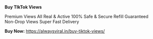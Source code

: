 <strong>Buy TIkTok Views</strong>

Premium Views
All Real & Active
100% Safe & Secure
Refill Guaranteed
Non-Drop Views
Super Fast Delivery

<strong>Buy Now:</strong> https://alwaysviral.in/buy-tiktok-views/
